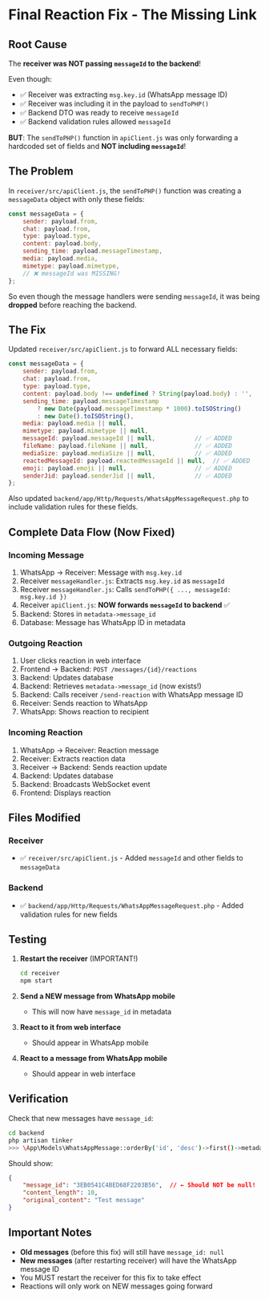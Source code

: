 # Final Reaction Fix - The Missing Link

## Root Cause

The **receiver was NOT passing `messageId` to the backend**! 

Even though:
- ✅ Receiver was extracting `msg.key.id` (WhatsApp message ID)
- ✅ Receiver was including it in the payload to `sendToPHP()`
- ✅ Backend DTO was ready to receive `messageId`
- ✅ Backend validation rules allowed `messageId`

**BUT**: The `sendToPHP()` function in `apiClient.js` was only forwarding a hardcoded set of fields and **NOT including `messageId`**!

## The Problem

In `receiver/src/apiClient.js`, the `sendToPHP()` function was creating a `messageData` object with only these fields:
```javascript
const messageData = {
    sender: payload.from,
    chat: payload.from,
    type: payload.type,
    content: payload.body,
    sending_time: payload.messageTimestamp,
    media: payload.media,
    mimetype: payload.mimetype,
    // ❌ messageId was MISSING!
};
```

So even though the message handlers were sending `messageId`, it was being **dropped** before reaching the backend.

## The Fix

Updated `receiver/src/apiClient.js` to forward ALL necessary fields:

```javascript
const messageData = {
    sender: payload.from,
    chat: payload.from,
    type: payload.type,
    content: payload.body !== undefined ? String(payload.body) : '',
    sending_time: payload.messageTimestamp 
        ? new Date(payload.messageTimestamp * 1000).toISOString() 
        : new Date().toISOString(),
    media: payload.media || null,
    mimetype: payload.mimetype || null,
    messageId: payload.messageId || null,           // ✅ ADDED
    fileName: payload.fileName || null,             // ✅ ADDED
    mediaSize: payload.mediaSize || null,           // ✅ ADDED
    reactedMessageId: payload.reactedMessageId || null,  // ✅ ADDED
    emoji: payload.emoji || null,                   // ✅ ADDED
    senderJid: payload.senderJid || null,           // ✅ ADDED
};
```

Also updated `backend/app/Http/Requests/WhatsAppMessageRequest.php` to include validation rules for these fields.

## Complete Data Flow (Now Fixed)

### Incoming Message
1. WhatsApp → Receiver: Message with `msg.key.id`
2. Receiver `messageHandler.js`: Extracts `msg.key.id` as `messageId`
3. Receiver `messageHandler.js`: Calls `sendToPHP({ ..., messageId: msg.key.id })`
4. Receiver `apiClient.js`: **NOW forwards `messageId` to backend** ✅
5. Backend: Stores in `metadata->message_id`
6. Database: Message has WhatsApp ID in metadata

### Outgoing Reaction
1. User clicks reaction in web interface
2. Frontend → Backend: `POST /messages/{id}/reactions`
3. Backend: Updates database
4. Backend: Retrieves `metadata->message_id` (now exists!)
5. Backend: Calls receiver `/send-reaction` with WhatsApp message ID
6. Receiver: Sends reaction to WhatsApp
7. WhatsApp: Shows reaction to recipient

### Incoming Reaction
1. WhatsApp → Receiver: Reaction message
2. Receiver: Extracts reaction data
3. Receiver → Backend: Sends reaction update
4. Backend: Updates database
5. Backend: Broadcasts WebSocket event
6. Frontend: Displays reaction

## Files Modified

### Receiver
- ✅ `receiver/src/apiClient.js` - Added `messageId` and other fields to `messageData`

### Backend  
- ✅ `backend/app/Http/Requests/WhatsAppMessageRequest.php` - Added validation rules for new fields

## Testing

1. **Restart the receiver** (IMPORTANT!)
   ```bash
   cd receiver
   npm start
   ```

2. **Send a NEW message from WhatsApp mobile**
   - This will now have `message_id` in metadata

3. **React to it from web interface**
   - Should appear in WhatsApp mobile

4. **React to a message from WhatsApp mobile**
   - Should appear in web interface

## Verification

Check that new messages have `message_id`:
```bash
cd backend
php artisan tinker
>>> \App\Models\WhatsAppMessage::orderBy('id', 'desc')->first()->metadata
```

Should show:
```json
{
    "message_id": "3EB0541C4BED68F2203B56",  // ← Should NOT be null!
    "content_length": 10,
    "original_content": "Test message"
}
```

## Important Notes

- **Old messages** (before this fix) will still have `message_id: null`
- **New messages** (after restarting receiver) will have the WhatsApp message ID
- You MUST restart the receiver for this fix to take effect
- Reactions will only work on NEW messages going forward
